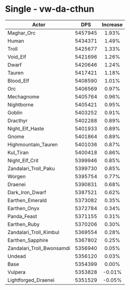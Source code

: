 # Single - vw-da-cthun
| Actor | DPS | Increase |
|---|:---:|:---:|
|Maghar_Orc|5457945|1.93%|
|Human|5434371|1.49%|
|Troll|5425677|1.33%|
|Void_Elf|5421696|1.26%|
|Dwarf|5420646|1.24%|
|Tauren|5417421|1.18%|
|Blood_Elf|5408590|1.01%|
|Orc|5406569|0.97%|
|Mechagnome|5405764|0.96%|
|Nightborne|5405421|0.95%|
|Goblin|5403252|0.91%|
|Dracthyr|5402288|0.89%|
|Night_Elf_Haste|5401933|0.89%|
|Gnome|5401864|0.89%|
|Highmountain_Tauren|5401036|0.87%|
|Kul_Tiran|5400418|0.86%|
|Night_Elf_Crit|5399946|0.85%|
|Zandalari_Troll_Paku|5399730|0.85%|
|Worgen|5395754|0.77%|
|Draenei|5390831|0.68%|
|Dark_Iron_Dwarf|5387521|0.62%|
|Earthen_Emerald|5373082|0.35%|
|Earthen_Onyx|5372784|0.34%|
|Panda_Feast|5371155|0.31%|
|Earthen_Ruby|5370206|0.30%|
|Zandalari_Troll_Kimbul|5369554|0.28%|
|Earthen_Sapphire|5367802|0.25%|
|Zandalari_Troll_Bwonsamdi|5356940|0.05%|
|Undead|5356120|0.03%|
|Base|5354399|0.00%|
|Vulpera|5353828|-0.01%|
|Lightforged_Draenei|5351529|-0.05%|
